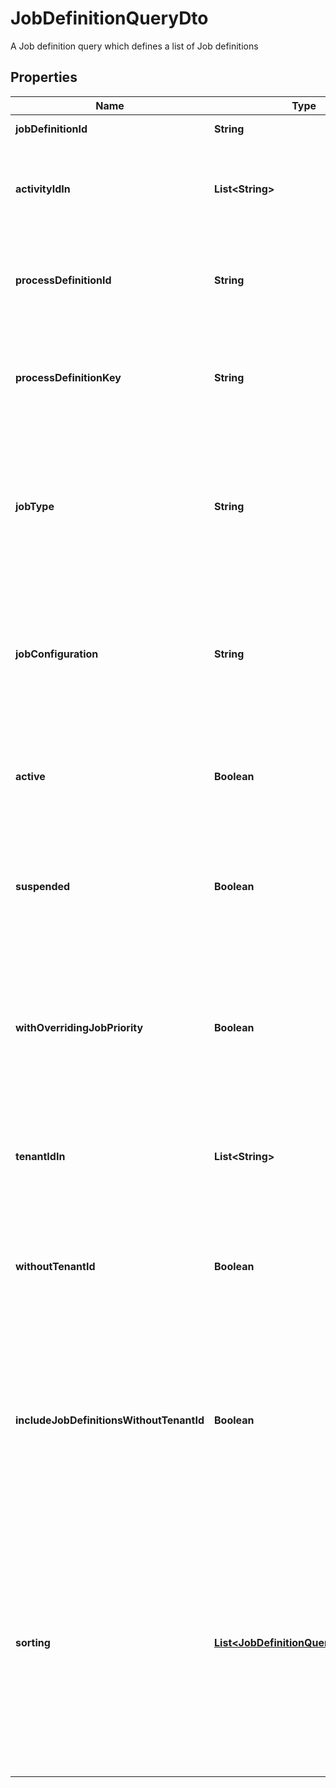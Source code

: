 

# JobDefinitionQueryDto

A Job definition query which defines a list of Job definitions

## Properties

Name | Type | Description | Notes
------------ | ------------- | ------------- | -------------
**jobDefinitionId** | **String** | Filter by job definition id. |  [optional]
**activityIdIn** | **List&lt;String&gt;** | Only include job definitions which belong to one of the passed activity ids. |  [optional]
**processDefinitionId** | **String** | Only include job definitions which exist for the given process definition id. |  [optional]
**processDefinitionKey** | **String** | Only include job definitions which exist for the given process definition key. |  [optional]
**jobType** | **String** | Only include job definitions which exist for the given job type. See the [User Guide](https://docs.camunda.org/manual/7.16/user-guide/process-engine/the-job-executor/#job-creation) for more information about job types. |  [optional]
**jobConfiguration** | **String** | Only include job definitions which exist for the given job configuration. For example: for timer jobs it is the timer configuration. |  [optional]
**active** | **Boolean** | Only include active job definitions. Value may only be &#x60;true&#x60;, as &#x60;false&#x60; is the default behavior. |  [optional]
**suspended** | **Boolean** | Only include suspended job definitions. Value may only be &#x60;true&#x60;, as &#x60;false&#x60; is the default behavior. |  [optional]
**withOverridingJobPriority** | **Boolean** | Only include job definitions that have an overriding job priority defined. The only effective value is &#x60;true&#x60;. If set to &#x60;false&#x60;, this filter is not applied. |  [optional]
**tenantIdIn** | **List&lt;String&gt;** | Only include job definitions which belong to one of the passed tenant ids. |  [optional]
**withoutTenantId** | **Boolean** | Only include job definitions which belong to no tenant. Value may only be &#x60;true&#x60;, as &#x60;false&#x60; is the default behavior. |  [optional]
**includeJobDefinitionsWithoutTenantId** | **Boolean** | Include job definitions which belong to no tenant. Can be used in combination with &#x60;tenantIdIn&#x60;. Value may only be &#x60;true&#x60;, as &#x60;false&#x60; is the default behavior. |  [optional]
**sorting** | [**List&lt;JobDefinitionQueryDtoSorting&gt;**](JobDefinitionQueryDtoSorting.md) | An array of criteria to sort the result by. Each element of the array is                        an object that specifies one ordering. The position in the array                        identifies the rank of an ordering, i.e., whether it is primary, secondary,                        etc. Sorting has no effect for &#x60;count&#x60; endpoints. |  [optional]



